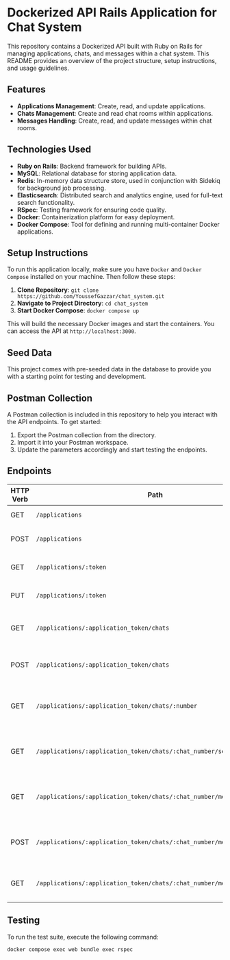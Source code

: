 # Dockerized API Rails Application for Chat System

This repository contains a Dockerized API built with Ruby on Rails for managing applications, chats, and messages within a chat system. This README provides an overview of the project structure, setup instructions, and usage guidelines.

## Features

- **Applications Management**: Create, read, and update applications.
- **Chats Management**: Create and read chat rooms within applications.
- **Messages Handling**: Create, read, and update messages within chat rooms.

## Technologies Used

- **Ruby on Rails**: Backend framework for building APIs.
- **MySQL**: Relational database for storing application data.
- **Redis**: In-memory data structure store, used in conjunction with Sidekiq for background job processing.
- **Elasticsearch**: Distributed search and analytics engine, used for full-text search functionality.
- **RSpec**: Testing framework for ensuring code quality.
- **Docker**: Containerization platform for easy deployment.
- **Docker Compose**: Tool for defining and running multi-container Docker applications.

## Setup Instructions

To run this application locally, make sure you have `Docker` and `Docker Compose` installed on your machine. Then follow these steps:

1. **Clone Repository**: `git clone https://github.com/YoussefGazzar/chat_system.git`
2. **Navigate to Project Directory**: `cd chat_system`
3. **Start Docker Compose**: `docker compose up`

This will build the necessary Docker images and start the containers. You can access the API at `http://localhost:3000`.

## Seed Data

This project comes with pre-seeded data in the database to provide you with a starting point for testing and development.

## Postman Collection

A Postman collection is included in this repository to help you interact with the API endpoints. To get started:

1. Export the Postman collection from the directory.
2. Import it into your Postman workspace.
3. Update the parameters accordingly and start testing the endpoints.

## Endpoints

| HTTP Verb | Path                                                                                   | Description                                                         | Parameters                           |
|-----------|----------------------------------------------------------------------------------------|---------------------------------------------------------------------|--------------------------------------|
| GET       | `/applications`                                                                         | Retrieve all applications.                                         |                                      |
| POST      | `/applications`                                                                         | Create a new application.                                          |                                      |
| GET       | `/applications/:token`                                                                  | Retrieve a specific application.                                   | `token`                              |
| PUT       | `/applications/:token`                                                                  | Update a specific application.                                     | `token`                              |
| GET       | `/applications/:application_token/chats`                                                | Retrieve all chats for a specific application.                    | `application_token`                  |
| POST      | `/applications/:application_token/chats`                                                | Create a new chat for a specific application.                     | `application_token`                  |
| GET       | `/applications/:application_token/chats/:number`                                         | Retrieve a specific chat for a specific application.              | `application_token`, `number`        |
| GET       | `/applications/:application_token/chats/:chat_number/search`                            | Search for messages within a specific chat.                       | `application_token`, `chat_number`   |
| GET       | `/applications/:application_token/chats/:chat_number/messages`                         | Retrieve all messages for a specific chat.                        | `application_token`, `chat_number`   |
| POST      | `/applications/:application_token/chats/:chat_number/messages`                         | Create a new message in a specific chat.                          | `application_token`, `chat_number`   |
| GET       | `/applications/:application_token/chats/:chat_number/messages/:number`                 | Retrieve a specific message in a chat.                            | `application_token`, `chat_number`, `number` |

## Testing

To run the test suite, execute the following command:

```bash
docker compose exec web bundle exec rspec
```
